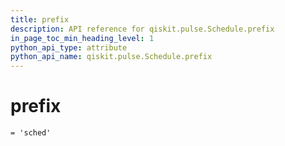 ```yaml
---
title: prefix
description: API reference for qiskit.pulse.Schedule.prefix
in_page_toc_min_heading_level: 1
python_api_type: attribute
python_api_name: qiskit.pulse.Schedule.prefix
---
```


# prefix

<span id="qiskit.pulse.Schedule.prefix" />

`= 'sched'`

